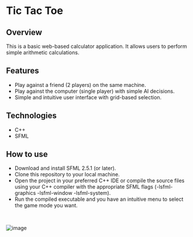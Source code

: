 # Tic Tac Toe

## Overview
This is a basic web-based calculator application.
It allows users to perform simple arithmetic calculations.

## Features

- Play against a friend (2 players) on the same machine.
- Play against the computer (single player) with simple AI decisions.
- Simple and intuitive user interface with grid-based selection.

## Technologies
- C++
- SFML

## How to use
- Download and install SFML 2.5.1 (or later).
- Clone this repository to your local machine.
- Open the project in your preferred C++ IDE or compile the source files using your C++ compiler with the appropriate SFML flags (-lsfml-graphics -lsfml-window -lsfml-system).
- Run the compiled executable and you have an intuitive menu to select the game mode you want.

</br>

![image](https://github.com/TiagoAzevedo03/tictactoe/assets/93865782/f9ea0df7-0c5b-4231-9de6-c65f535ebfdc)

